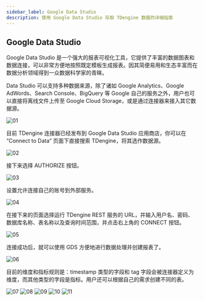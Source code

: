 ```yaml
---
sidebar_label: Google Data Studio
description: 使用 Google Data Studio 存取 TDengine 数据的详细指南
---
```


## Google Data Studio

Google Data Studio 是一个强大的报表可视化工具，它提供了丰富的数据图表和数据连接，可以非常方便地按照既定模板生成报表。因其简便易用和生态丰富而在数据分析领域得到一众数据科学家的青睐。

Data Studio 可以支持多种数据来源，除了诸如 Google Analytics、Google AdWords、Search Console、BigQuery 等 Google 自己的服务之外，用户也可以直接将离线文件上传至 Google Cloud Storage，或是通过连接器来接入其它数据源。

![01](gds/gds-01.webp)

目前 TDengine 连接器已经发布到 Google Data Studio 应用商店，你可以在 “Connect to Data” 页面下直接搜索 TDengine，将其选作数据源。

![02](gds/gds-02.png.webp)

接下来选择 AUTHORIZE 按钮。

![03](gds/gds-03.png.webp)

设置允许连接自己的账号到外部服务。

![04](gds/gds-04.png.webp)

在接下来的页面选择运行 TDengine REST 服务的 URL，并输入用户名、密码、数据库名称、表名称以及查询时间范围，并点击右上角的 CONNECT 按钮。

![05](gds/gds-05.png.webp)

连接成功后，就可以使用 GDS 方便地进行数据处理并创建报表了。

![06](gds/gds-06.png.webp)

目前的维度和指标规则是：timestamp 类型的字段和 tag 字段会被连接器定义为维度，而其他类型的字段是指标。用户还可以根据自己的需求创建不同的表。

![07](gds/gds-07.png.webp)
![08](gds/gds-08.png.webp)
![09](gds/gds-09.png.webp)
![10](gds/gds-10.png.webp)
![11](gds/gds-11.png.webp)
